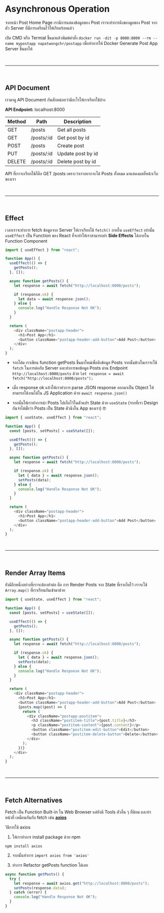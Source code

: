 # Asynchronous Operation

จากหน้า Post Home Page เรามีการแสดงข้อมูลของ Post เราจะทำการดึงของมูลของ Post จากตัว Server ที่มีการเตรียมไว้ให้เรียบร้อยแล้ว

เปิด CMD หรือ Termial ขึ้นมาแล้วพิมพ์คำสั่ง `docker run -dit -p 8000:8000 --rm --name mypostapp napatwongchr/postapp` เพื่อทำการให้ Docker Generate Post App Server ขึ้นมาให้

<br><hr><br>

## API Document

เรามาดู API Document กันสักหน่อยว่ามีอะไรให้เราเรียกใช้บ้าง

**API Endpoint:** localhost:8000

| Method | Path       | Description       |
| ------ | ---------- | ----------------- |
| GET    | /posts     | Get all posts     |
| GET    | /posts/:id | Get post by id    |
| POST   | /posts     | Create post       |
| PUT    | /posts/:id | Update post by id |
| DELETE | /posts/:id | Delete post by id |

API ที่เราจะเรียกใช้ก็คือ GET /posts เพราะว่าเราอยากจะได้ Posts ทั้งหมด มาแสดงผลที่หน้าเว็บของเรา

<br><hr><br>

## Effect

เวลาเราจะทำการ fetch ข้อมูลจาก Server ให้เราเรียกใช้ `fetch()` ภายใน `useEffect` เท่านั้น `useEffect` เป็น Function ของ React ที่จะทำให้เราสามารถทำ **Side Effects** ได้ภายใน Function Component

```js
import { useEffect } from "react";

function App() {
  useEffect(() => {
    getPosts();
  }, []);

  async function getPosts() {
    let response = await fetch("http://localhost:8000/posts");

    if (response.ok) {
      let data = await response.json();
    } else {
      console.log("Handle Response Not OK");
    }
  }

  return (
    <div className="postapp-header">
      <h1>Post App</h1>
      <button className="postapp-header-add-button">Add Post</button>
    </div>
  );
}
```

- จากโค้ด เราเขียน function getPosts ขึ้นมาใหม่เพื่อดึงข้อมูล Posts จากนั้นข้างในเราจะใช้ `fetch` ในการต่อกับ Server และทำการขอข้อมูล Posts ผ่าน Endpoint `http://localhost:8000/posts` ด้วย `let response = await fetch("http://localhost:8000/posts");`

- เมื่อ response ok แล้วให้เราทำการ parse JSON response ออกมาเป็น Object ให้สามารถใช้งานได้ใน JS Application ด้วย `await response.json()`

- จากนั้นให้เราทำการนำ Posts ไปเก็บไว้ในตัวแปร State ด้วย `useState` (จากที่เรา Design กันจำได้มั้ยว่า Posts เป็น State ตัวนึงใน App ของเรา) 🤓

```js
import { useState, useEffect } from "react";

function App() {
  const [posts, setPosts] = useState([]);

  useEffect(() => {
    getPosts();
  }, []);

  async function getPosts() {
    let response = await fetch("http://localhost:8000/posts");

    if (response.ok) {
      let { data } = await response.json();
      setPosts(data);
    } else {
      console.log("Handle Response Not OK");
    }
  }

  return (
    <div className="postapp-header">
      <h1>Post App</h1>
      <button className="postapp-header-add-button">Add Post</button>
    </div>
  );
}
```

<br><hr><br>

## Render Array Items

ยังมีอีกหนึ่งอย่างที่เราจะต้องทำต่อ คือ การ Render Posts จาก State ที่เราเก็บไว้ เราจะใช้ `Array.map()` ที่เราเรียนกันเข้ามาช่วย

```js
import { useState, useEffect } from "react";

function App() {
  const [posts, setPosts] = useState([]);

  useEffect(() => {
    getPosts();
  }, []);

  async function getPosts() {
    let response = await fetch("http://localhost:8000/posts");

    if (response.ok) {
      let { data } = await response.json();
      setPosts(data);
    } else {
      console.log("Handle Response Not OK");
    }
  }

  return (
    <div className="postapp-header">
      <h1>Post App</h1>
      <button className="postapp-header-add-button">Add Post</button>
      {posts.map((post) => {
        return (
          <div className="postapp-postitem">
            <h3 className="postitem-title">{post.title}</h3>
            <p className="postitem-content">{post.content}</p>
            <button className="postitem-edit-button">Edit</button>
            <button className="postitem-delete-button">Delete</button>
          </div>
        );
      })}
    </div>
  );
}
```

<br><hr><br>

## Fetch Alternatives

Fetch เป็น Function Built-in ใน Web Browser แต่ยังมี Tools ตัวอื่น ๆ ที่นิยม และทำหน้าที่ เหมือนกันกับ fetch เช่น **[axios](https://github.com/axios/axios)**

วิธีการใช้ axios

1. ให้เราทำการ install package ด้วย npm

`npm install axios`

2. จากนั้นทำการ `import axios from 'axios'`

3. ทำการ Refactor getPosts function ได้เลย

```js
async function getPosts() {
  try {
    let response = await axios.get("http://localhost:8000/posts");
    setPosts(response.data);
  } catch (error) {
    console.log("Handle Response Not OK");
  }
}
```
